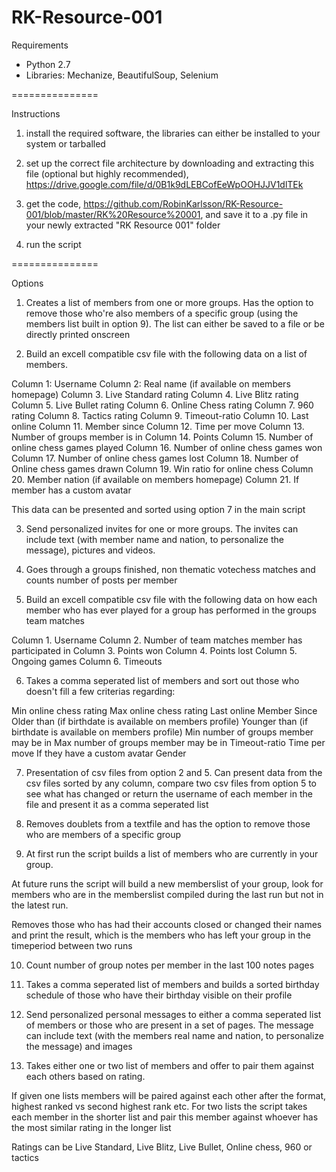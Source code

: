 RK-Resource-001
===============

Requirements

- Python 2.7
- Libraries: Mechanize, BeautifulSoup, Selenium

===============

Instructions

 1) install the required software, the libraries can either be installed to your system or tarballed
 
 2) set up the correct file architecture by downloading and extracting this file (optional but highly recommended), https://drive.google.com/file/d/0B1k9dLEBCofEeWpOOHJJV1dlTEk
 
 3) get the code, https://github.com/RobinKarlsson/RK-Resource-001/blob/master/RK%20Resource%20001, and save it to a .py file in your newly extracted "RK Resource 001" folder
 
 4) run the script

===============


                 
                 
Options                                 

                                                                        
                                                                        

1. Creates a list of members from one or more groups. Has the option to remove those who're also members of a specific group (using the members list built in option 9). The list can either be saved to a file or be directly printed onscreen          

                                                                        
2. Build an excell compatible csv file with the following data on a list of members.


 Column 1: Username
 Column 2: Real name (if available on members homepage)
 Column 3. Live Standard rating
 Column 4. Live Blitz rating
 Column 5. Live Bullet rating
 Column 6. Online Chess rating
 Column 7. 960 rating
 Column 8. Tactics rating
 Column 9. Timeout-ratio
 Column 10. Last online
 Column 11. Member since
 Column 12. Time per move
 Column 13. Number of groups member is in
 Column 14. Points
 Column 15. Number of online chess games played
 Column 16. Number of online chess games won
 Column 17. Number of online chess games lost
 Column 18. Number of Online chess games drawn
 Column 19. Win ratio for  online chess
 Column 20. Member nation (if available on members homepage)
 Column 21. If member has a custom avatar


This data can be presented and sorted using option 7 in the main script

    
                                                                        
3. Send personalized invites for one or more groups. The invites can include text (with member name and nation, to personalize the message), pictures and videos.                      
      

                                                                  
4. Goes through a groups finished, non thematic votechess matches and counts number of posts per member    
         

                                             
5. Build an excell compatible csv file with the following data on how each member who has ever played for a group has performed in the groups team matches

 Column 1. Username
 Column 2. Number of team matches member has participated in
 Column 3. Points won
 Column 4. Points lost
 Column 5. Ongoing games
 Column 6. Timeouts       



6. Takes a comma seperated list of members and sort out those who doesn't fill a few criterias regarding:

 Min online chess rating
 Max online chess rating
 Last online
 Member Since
 Older than (if birthdate is available on members profile)
 Younger than (if birthdate is available on members profile)
 Min number of groups member may be in
 Max number of groups member may be in
 Timeout-ratio
 Time per move
 If they have a custom avatar
 Gender   
       

                                                 
7. Presentation of csv files from option 2 and 5. Can present data from the csv files sorted by any column, compare two csv files from option 5 to see what has changed or return the username of each member in the file and present it as a comma seperated list       



8. Removes doublets from a textfile and has the option to remove those who are members of a specific group                     


9. At first run the script builds a list of members who are currently in your group.

At future runs the script will build a new memberslist of your group, look for members who are in the memberslist compiled during the last run but not in the latest run.

Removes those who has had their accounts closed or changed their names and print the result, which is the members who has left your group in the timeperiod between two runs         



10. Count number of group notes per member in the last 100 notes pages 



11. Takes a comma seperated list of members and builds a sorted birthday schedule of those who have their birthday visible on their profile          



12. Send personalized personal messages to either a comma seperated list of members or those who are present in a set of pages. The message can include text (with the members real name and nation, to personalize the message) and images           



13. Takes either one or two list of members and offer to pair them against each others based on rating.

If given one lists members will be paired against each other after the format, highest ranked vs second highest rank etc. For two lists the script takes each member in the shorter list and pair this member against whoever has the most similar rating in the longer list

Ratings can be Live Standard, Live Blitz, Live Bullet, Online chess, 960 or tactics             
